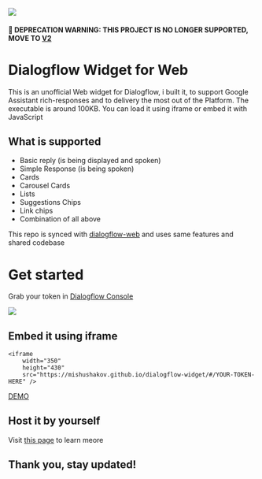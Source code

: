 ![](https://imgur.com/YkOoS4h.png)

#### 🚨 DEPRECATION WARNING: THIS PROJECT IS NO LONGER SUPPORTED, MOVE TO [V2](https://github.com/MishUshakov/dialogflow-web-v2)

# Dialogflow Widget for Web

This is an unofficial Web widget for Dialogflow, i built it, to support Google Assistant rich-responses and to delivery the most out of the Platform. The executable is around 100KB. You can load it using iframe or embed it with JavaScript

## What is supported
- Basic reply (is being displayed and spoken)
- Simple Response (is being spoken)
- Cards
- Carousel Cards
- Lists
- Suggestions Chips
- Link chips
- Combination of all above

This repo is synced with
[dialogflow-web](http://www.github.com/MishUshakov/dialogflow-web) and uses same features and shared codebase

# Get started
Grab your token in [Dialogflow Console](https://console.dialogflow.com)

![](https://imgur.com/mmB4jS2.png)

## Embed it using iframe

```
<iframe
    width="350"
    height="430"
    src="https://mishushakov.github.io/dialogflow-widget/#/YOUR-TOKEN-HERE" />
```

[DEMO](https://codepen.io/mishushakov/pen/NwJRZY?editors=1000)

## Host it by yourself

Visit [this page](https://github.com/MishUshakov/dialogflow-web) to learn meore

## Thank you, stay updated!